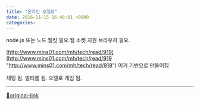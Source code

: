 ```yaml
---
title: "온라인 오델로"
date: 2016-11-15 16:46:01 +0900
categories: 
---
```

  

node.js 또는 노드 웹킷 필요.웹 소켓 지원 브라우저 필요.
  
  
[http://www.mins01.com/mh/tech/read/919](http://www.mins01.com/mh/tech/read/919 "http://www.mins01.com/mh/tech/read/919")
이거 기반으로 만들어짐
  

채팅 됨. 멀티룸 됨. 오델로 게임 됨.






***
[🔗original-link](http://www.mins01.com/mh/tech/read/1045)